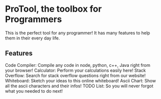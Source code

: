 # ProTool, the toolbox for Programmers

This is the perfect tool for any programmer! It has many features to help them in their every day life.

## Features

Code Compiler: Compile any code in node, python, c++, Java  right from your browser!
Calculator: Perform your calculations easily here!
Stack Overflow: Search for stack overflow questions right from our website!
Whiteboard: Sketch your ideas to this online whiteboard!
Ascii Chart: Show all the ascii characters and their infos!
TODO List: So you will never forgot what you needed to do next!
